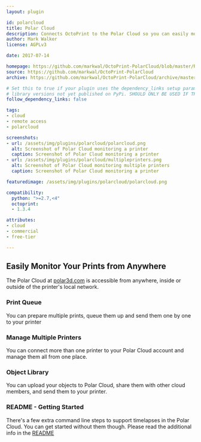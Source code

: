 ```yaml
---
layout: plugin

id: polarcloud
title: Polar Cloud
description: Connects OctoPrint to the Polar Cloud so you can easily monitor and control OctoPrint outside of your local network
author: Mark Walker
license: AGPLv3

date: 2017-07-14

homepage: https://github.com/markwal/OctoPrint-PolarCloud/blob/master/README.md
source: https://github.com/markwal/OctoPrint-PolarCloud
archive: https://github.com/markwal/OctoPrint-PolarCloud/archive/master.zip

# Set this to true if your plugin uses the dependency_links setup parameter to include
# library versions not yet published on PyPi. SHOULD ONLY BE USED IF THERE IS NO OTHER OPTION!
follow_dependency_links: false

tags:
- cloud
- remote access
- polarcloud

screenshots:
- url: /assets/img/plugins/polarcloud/polarcloud.png
  alt: Screenshot of Polar Cloud monitoring a printer
  caption: Screenshot of Polar Cloud monitoring a printer
- url: /assets/img/plugins/polarcloud/multipleprinters.png
  alt: Screenshot of Polar Cloud monitoring multiple printers
  caption: Screenshot of Polar Cloud monitoring a printer

featuredimage: /assets/img/plugins/polarcloud/polarcloud.png

compatibility:
  python: ">=2.7,<4"
  octoprint:
  - 1.3.4

attributes:
- cloud
- commercial
- free-tier

---
```

## Easily Monitor Your Prints from Anywhere

The Polar Cloud at [polar3d.com](https://polar3d.com) is accessible from
anywhere, inside or outside of the printer's local network.

### Print Queue

You can prepare multiple prints, queue them up and send them one by one to your
printer

### Manage Multiple Printers

You can connect more than one printer to your Polar Cloud account and manage
them all from one place.

### Object Library

You can upload your objects to Polar Cloud, share them with other cloud
members, and send them to your printer.

### README - Getting Started

There's a few extra command line steps to support timelapses in the Polar
Cloud. You can get started without them though. Please read the additional info
in the [README](https://github.com/markwal/OctoPrint-PolarCloud/blob/master/README.md)
